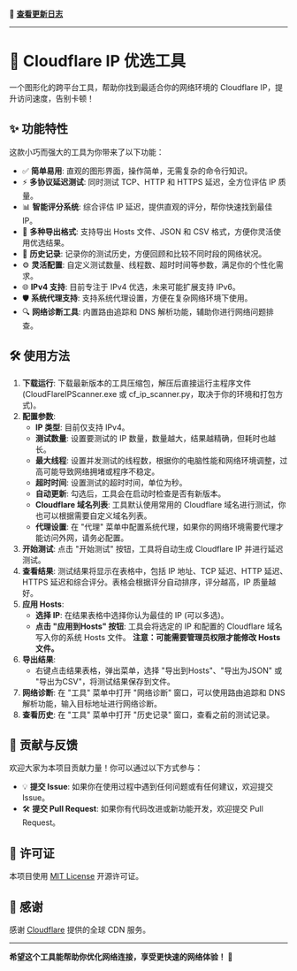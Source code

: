 📜 **[查看更新日志](changelog.md)**

---

# 🚀 Cloudflare IP 优选工具

一个图形化的跨平台工具，帮助你找到最适合你的网络环境的 Cloudflare IP，提升访问速度，告别卡顿！

## ✨ 功能特性

这款小巧而强大的工具为你带来了以下功能：

- ✅ **简单易用**: 直观的图形界面，操作简单，无需复杂的命令行知识。
- ⚡ **多协议延迟测试**: 同时测试 TCP、HTTP 和 HTTPS 延迟，全方位评估 IP 质量。
- 📊 **智能评分系统**: 综合评估 IP 延迟，提供直观的评分，帮你快速找到最佳 IP。
- 📝 **多种导出格式**: 支持导出 Hosts 文件、JSON 和 CSV 格式，方便你灵活使用优选结果。
- 💾 **历史记录**: 记录你的测试历史，方便回顾和比较不同时段的网络状况。
- ⚙️ **灵活配置**: 自定义测试数量、线程数、超时时间等参数，满足你的个性化需求。
- 🌐 **IPv4 支持**: 目前专注于 IPv4 优选，未来可能扩展支持 IPv6。
- 🛡️ **系统代理支持**: 支持系统代理设置，方便在复杂网络环境下使用。
- 🔍 **网络诊断工具**: 内置路由追踪和 DNS 解析功能，辅助你进行网络问题排查。

## 🛠️ 使用方法

1. **下载运行**: 下载最新版本的工具压缩包，解压后直接运行主程序文件 (CloudFlareIPScanner.exe 或 cf_ip_scanner.py，取决于你的环境和打包方式)。
2. **配置参数**:
   - **IP 类型**: 目前仅支持 IPv4。
   - **测试数量**: 设置要测试的 IP 数量，数量越大，结果越精确，但耗时也越长。
   - **最大线程**: 设置并发测试的线程数，根据你的电脑性能和网络环境调整，过高可能导致网络拥堵或程序不稳定。
   - **超时时间**: 设置测试的超时时间，单位为秒。
   - **自动更新**: 勾选后，工具会在启动时检查是否有新版本。
   - **Cloudflare 域名列表**: 工具默认使用常用的 Cloudflare 域名进行测试，你也可以根据需要自定义域名列表。
   - **代理设置**: 在 "代理" 菜单中配置系统代理，如果你的网络环境需要代理才能访问外网，请务必配置。
3. **开始测试**: 点击 "开始测试" 按钮，工具将自动生成 Cloudflare IP 并进行延迟测试。
4. **查看结果**: 测试结果将显示在表格中，包括 IP 地址、TCP 延迟、HTTP 延迟、HTTPS 延迟和综合评分。表格会根据评分自动排序，评分越高，IP 质量越好。
5. **应用 Hosts**:
   - **选择 IP**: 在结果表格中选择你认为最佳的 IP (可以多选)。
   - **点击 "应用到Hosts" 按钮**: 工具会将选定的 IP 和配置的 Cloudflare 域名写入你的系统 Hosts 文件。 **注意：可能需要管理员权限才能修改 Hosts 文件。**
6. **导出结果**:
   - 右键点击结果表格，弹出菜单，选择 "导出到Hosts"、"导出为JSON" 或 "导出为CSV"，将测试结果保存到文件。
7. **网络诊断**: 在 "工具" 菜单中打开 "网络诊断" 窗口，可以使用路由追踪和 DNS 解析功能，输入目标地址进行网络诊断。
8. **查看历史**: 在 "工具" 菜单中打开 "历史记录" 窗口，查看之前的测试记录。

## 🤝 贡献与反馈

欢迎大家为本项目贡献力量！你可以通过以下方式参与：

- 💡 **提交 Issue**: 如果你在使用过程中遇到任何问题或有任何建议，欢迎提交 Issue。
- 🛠️ **提交 Pull Request**: 如果你有代码改进或新功能开发，欢迎提交 Pull Request。

## 📜 许可证

本项目使用 [MIT License](https://www.google.com/url?sa=E&q=LICENSE) 开源许可证。




## 🙏 感谢

感谢 [Cloudflare](https://www.google.com/url?sa=E&q=https%3A%2F%2Fwww.cloudflare.com%2F) 提供的全球 CDN 服务。

------



**希望这个工具能帮助你优化网络连接，享受更快速的网络体验！ 🎉**